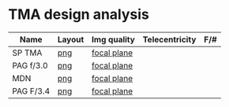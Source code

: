 # TMA design analysis

|Name           |Layout                               |Img quality              |   Telecentricity      |F/#        |
|---            |---                                  |---                      |---                    |---        |
|SP TMA         |[png](TmaV1_SP/layout/3DLayout.png)  |[focal plane](TmaV1_SP/strehls/TmaV1x_focal_plane_strehls.png)                         |                       |           |
|PAG f/3.0      |[png](PAG_F3p0/layout/3DLayout.png)  |[focal plane](PAG_F3p0/strehls/F3p0_focal_plane_strehls.png)                         |                       |           |
|MDN            |[png](MDN_F3p3/layout/3DLayout.png)  |[focal plane](MDN_F3p3/strehls/TmaV1x_focal_plane_strehls.png)                         |                       |           |
|PAG F/3.4      |[png](PAG_F3p4/layout/3DLayout.png)  |[focal plane](PAG_F3p4/strehls/F3p4_TmaV1x_focal_plane_strehls.png)                         |                       |           |
